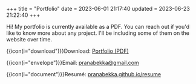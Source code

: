 +++
title = "Portfolio"
date = 2023-06-01 21:17:40
updated = 2023-06-23 21:22:40
+++

Hi! My portfolio is currently available as a PDF.
You can reach out if you'd like to know more about any project.
I'll be including some of them on the website over time.

{{icon(i="download")}}Download: [Portfolio (PDF)](/pranabekka-portfolio-2023-06-23-public.pdf)

{{icon(i="envelope")}}Email: <a href="mailto:pranabekka@gmail.com">pranabekka@gmail.com</a>

{{icon(i="document")}}Resumé: [pranabekka.github.io/resume](/resume)
